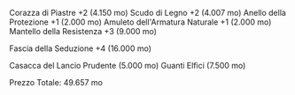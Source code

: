Corazza di Piastre +2 (4.150 mo)
Scudo di Legno +2 (4.007 mo)
Anello della Protezione +1 (2.000 mo)
Amuleto dell'Armatura Naturale +1 (2.000 mo)
Mantello della Resistenza +3 (9.000 mo)

Fascia della Seduzione +4 (16.000 mo)

Casacca del Lancio Prudente (5.000 mo)
Guanti Elfici (7.500 mo)

Prezzo Totale: 49.657 mo

